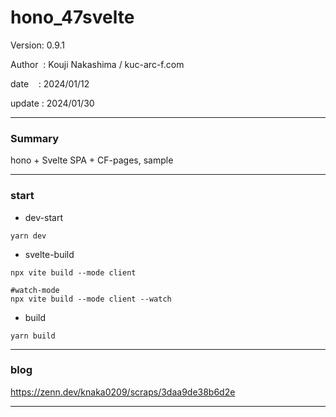 ﻿# hono_47svelte

 Version: 0.9.1

 Author  : Kouji Nakashima / kuc-arc-f.com

 date    : 2024/01/12

 update  : 2024/01/30

***
### Summary

hono + Svelte SPA + CF-pages,  sample

***
### start

* dev-start
```
yarn dev
```
* svelte-build
```
npx vite build --mode client

#watch-mode
npx vite build --mode client --watch
```

* build
```
yarn build
```
***
### blog 

https://zenn.dev/knaka0209/scraps/3daa9de38b6d2e


***

